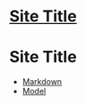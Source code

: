# [Site Title](# ':ignore')

# Site Title <!-- {docsify-ignore} -->

- [Markdown](markdown)
- [Model](model)
